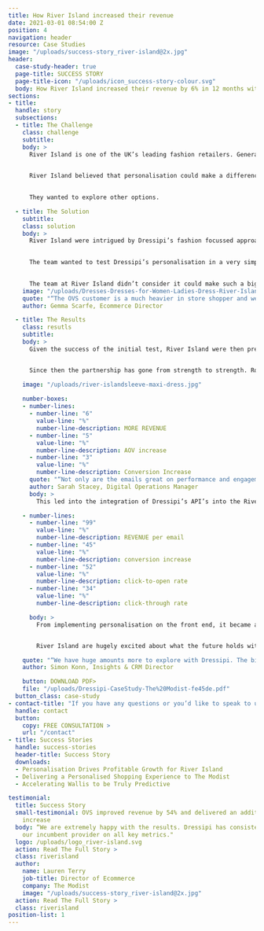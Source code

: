 ```yaml
---
title: How River Island increased their revenue
date: 2021-03-01 08:54:00 Z
position: 4
navigation: header
resource: Case Studies
image: "/uploads/success-story_river-island@2x.jpg"
header:
  case-study-header: true
  page-title: SUCCESS STORY
  page-title-icon: "/uploads/icon_success-story-colour.svg"
  body: How River Island increased their revenue by 6% in 12 months with Dressipi’s fashion-focused approach to personalisation and better data
sections:
- title: 
  handle: story
  subsections:
  - title: The Challenge
    class: challenge
    subtitle:
    body: >
      River Island is one of the UK’s leading fashion retailers. Generating millions of pounds of annual revenue, the brand boasts over 350 stores worldwide and six dedicated online sites operating in four currencies. 
      

      River Island believed that personalisation could make a difference to their customer experiences and in turn, their online revenue. Despite this, they were struggling to see any material difference with the two generic personalisation providers they were using. 
      

      They wanted to explore other options.

  - title: The Solution
    subtitle:
    class: solution
    body: >
      River Island were intrigued by Dressipi’s fashion focussed approach and understood that a fashion focus vs a generic approach was likely to provide a much better experience to customers.
   

      The team wanted to test Dressipi’s personalisation in a very simple, light touch way and so decided to start with personalisation on the womenswear Product Listing Page (PLP). 
    

      The team at River Island didn’t consider it could make such a big difference. The initial results surprised - Dressipi outperformed the 2 other generic providers with a 3% increase in revenue per visitor."
    image: "/uploads/Dresses-Dresses-for-Women-Ladies-Dress-River-Island.jpg"
    quote: "“The OVS customer is a much heavier in store shopper and we needed a highly personalised way to target them. By working with Dressipi, we have been able to deliver truly personalised emails to our customers and open up the massive revenue potential of the store portfolio.”"
    author: Gemma Scarfe, Ecommerce Director

  - title: The Results
    class: resutls
    subtitle:
    body: >
      Given the success of the initial test, River Island were then prepared to extend personalisation to all parts of the customer journey and expand across their menswear and kidswear categories.


      Since then the partnership has gone from strength to strength. Rolling out personalised outfits and similar items on the Product Description Page and PLP saw results get better and better increasing revenue from the initial 3% to 6% in just 12 months, increasing AOV by 5% and increasing conversion by 3%.

    image: "/uploads/river-islandsleeve-maxi-dress.jpg"
    
    number-boxes:
    - number-lines:
      - number-line: "6"
        value-line: "%"
        number-line-description: MORE REVENUE
      - number-line: "5"
        value-line: "%"
        number-line-description: AOV increase
      - number-line: "3"
        value-line: "%"
        number-line-description: Conversion Increase
      quote: "“Not only are the emails great on performance and engagement on the customer but on our teams as well, the time frames that we can turn these emails around are quicker than if we were to send a normal trade email. After the success of having Dressipi within our BAU emails, we’re looking at ways we can explore other use cases with emails. As part of a retention and acquisition plan, we’re looking at how we can talk to customers post-purchase by using Dressipi’s outfit recommendations.”"
      author: Sarah Stacey, Digital Operations Manager
      body: >
        This led into the integration of Dressipi’s API’s into the River Island emails with exceptional results. Click-Through Rates on average against the control group are up around 34% with a Click-to-Open Rate increase of 52%. For sessions that hit the site, there is an average conversion increase of around 45% and overall Revenue per Email is up around 99%.

    - number-lines:
      - number-line: "99"
        value-line: "%"
        number-line-description: REVENUE per email
      - number-line: "45"
        value-line: "%"
        number-line-description: conversion increase
      - number-line: "52"
        value-line: "%"
        number-line-description: click-to-open rate
      - number-line: "34"
        value-line: "%"
        number-line-description: click-through rate

      body: >
        From implementing personalisation on the front end, it became apparent that there was new access to data that did not exist before. This was not only useful to the commerce team but also many other parts of the business. The different approach to the data with a customer lens and product specific lens were especially helpful for the buying and merchandising teams.


        River Island are hugely excited about what the future holds with the full Dressipi ecommerce partnership as they can see the growth isn't static but exponential.  

    quote: "“We have huge amounts more to explore with Dressipi. The bit that really excites me is how we come together on insights. Getting beyond personalisation has really helped us understand our customer base and what they want and need.”"
    author: Simon Konn, Insights & CRM Director

    button: DOWNLOAD PDF>
    file: "/uploads/Dressipi-CaseStudy-The%20Modist-fe45de.pdf"
  button_class: case-study
- contact-title: "If you have any questions or you’d like to speak to us directly about how fashion-specific  personalisation can make a difference to your customer experience and increase your online revenue, please get in touch."
  handle: contact
  button:
    copy: FREE CONSULTATION >
    url: "/contact"
- title: Success Stories
  handle: success-stories
  header-title: Success Story
  downloads:
  - Personalisation Drives Profitable Growth for River Island
  - Delivering a Personalised Shopping Experience to The Modist
  - Accelerating Wallis to be Truly Predictive

testimonial:
  title: Success Story
  small-testimonial: OVS improved revenue by 54% and delivered an additional €4m of incremental revenue
    increase
  body: “We are extremely happy with the results. Dressipi has consistently outperformed
    our incumbent provider on all key metrics."
  logo: /uploads/logo_river-island.svg
  action: Read The Full Story >
  class: riverisland
  author:
    name: Lauren Terry
    job-title: Director of Ecommerce
    company: The Modist
    image: "/uploads/success-story_river-island@2x.jpg"
  action: Read The Full Story >
  class: riverisland
position-list: 1
---
```

